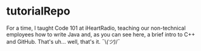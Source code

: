 # tutorialRepo

For a time, I taught Code 101 at iHeartRadio, teaching our non-technical employees how to write Java and, as you can see here, a brief intro to C++ and GitHub. 
That's uh... well, that's it. ¯\\_(ツ)_/¯
